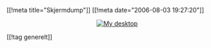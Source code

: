 [[!meta  title="Skjermdump"]]
[[!meta  date="2006-08-03 19:27:20"]]
<div align="center"><a class="imagelink" href="http://pjatt.net/images/2006/08/2006-08-03-large.png" title="My desktop"><img id="image315" src="http://pjatt.net/images/2006/08/2006-08-03-large.forhaandsvisning.png" alt="My desktop"  /></a></div>

[[!tag  generelt]]
